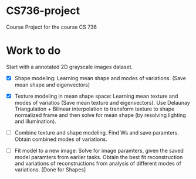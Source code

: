 # CS736-project
Course Project for the course CS 736

# Work to do

Start with a annotated 2D grayscale images dataset. 

- [x] Shape modeling: Learning mean shape and modes of variations. (Save mean shape and eigenvectors)
- [x] Texture modeling in mean shape space: Learning mean texture and modes of variatios (Save mean texture and eigenvectors). Use Delaunay Triangulation + Bilinear interpolation to transform texture to shape normalized frame and then solve for mean shape (by resolving lighting and illumination). 
- [ ] Combine texture and shape modeling. Find Ws and save paramters. Obtain combined modes of variations. 

- [ ] Fit model to a new image: Solve for image paramters, given the saved model paramters from earlier tasks. Obtain the best fit reconstruction and variations of reconstructions from analysis of different modes of variations. [Done for Shapes]
